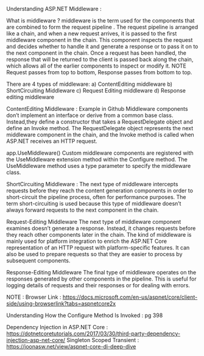 ﻿
Understanding ASP.NET Middleware :

What is middleware ?
middleware is the term used for the components that are combined to form the request pipeline . The request pipeline is arranged like a chain, and when a new request arrives, it is passed to the first middleware component in the chain. This component inspects the request and decides whether to handle it and generate a response or to pass it on to the next component in the chain. Once a request has been handled, the response that will be returned to the client is passed back along the chain, which allows all of the earlier components to inspect or modify it.
NOTE Request passes from top to bottom, Response passes from bottom to top.

There are 4 types of middleware:
a) ContentEditing middleware
b) ShortCircuiting Middleware
c) Request Editing middleware
d) Response editing middleware

ContentEditing Middleware : Example in Github
Middleware components don’t implement an interface or derive from a common base class. Instead,they define a constructor that takes a RequestDelegate object and define an Invoke method. The RequestDelegate object represents the next middleware component in the chain, and the Invoke method is called when ASP.NET receives an HTTP request.

app.UseMiddleware<ContentMiddleware>()
Custom middleware components are registered with the UseMiddleware extension method within the Configure method. The UseMiddleware method uses a type parameter to specify the middleware class.

ShortCircuiting Middleware :
The next type of middleware intercepts requests before they reach the content generation components in order to short-circuit the pipeline process, often for performance purposes.
The term short-circuiting is used because this type of middleware doesn’t always forward requests to the next component in the chain.

Request-Editing Middleware
The next type of middleware component examines doesn’t generate a response. Instead, it changes requests before they reach other components later in the chain. The kind of middleware is mainly used for platform
integration to enrich the ASP.NET Core representation of an HTTP request with platform-specific features. It can also be used to prepare requests so that they are easier to process by subsequent components.

Response-Editing Middleware
The final type of middleware operates on the responses generated by other components in the pipeline. This is useful for logging details of requests and their responses or for dealing with errors.


NOTE : Browser Link : https://docs.microsoft.com/en-us/aspnet/core/client-side/using-browserlink?tabs=aspnetcore2x

Understanding How the Configure Method Is Invoked : pg 398

Dependency Injection in ASP.NET Core : https://dotnetcoretutorials.com/2017/03/30/third-party-dependency-injection-asp-net-core/
Singleton Scoped Transient : https://joonasw.net/view/aspnet-core-di-deep-dive


